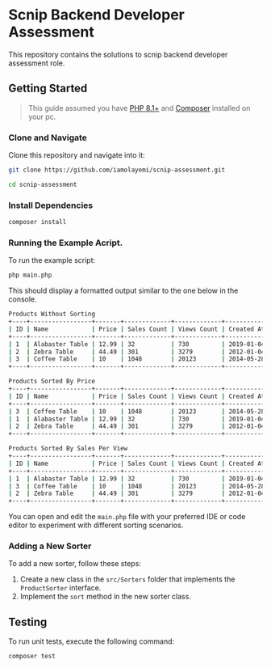 # Scnip Backend Developer Assessment

This repository contains the solutions to scnip backend developer assessment role.

## Getting Started

> This guide assumed you have [PHP 8.1+](https://php.net/releases/) and [Composer](https://getcomposer.org/) installed on your pc.
> 
### Clone and Navigate
Clone this repository and navigate into it:

```bash
git clone https://github.com/iamolayemi/scnip-assessment.git 

cd scnip-assessment
```

### Install Dependencies
```bash 
composer install
```

### Running the Example Acript.
To run the example script:
```bash
php main.php
```

This should display a formatted output similar to the one below in the console.
```bash
Products Without Sorting
+----+-----------------+-------+-------------+-------------+------------+
| ID | Name            | Price | Sales Count | Views Count | Created At |
+----+-----------------+-------+-------------+-------------+------------+
| 1  | Alabaster Table | 12.99 | 32          | 730         | 2019-01-04 |
| 2  | Zebra Table     | 44.49 | 301         | 3279        | 2012-01-04 |
| 3  | Coffee Table    | 10    | 1048        | 20123       | 2014-05-28 |
+----+-----------------+-------+-------------+-------------+------------+

Products Sorted By Price
+----+-----------------+-------+-------------+-------------+------------+
| ID | Name            | Price | Sales Count | Views Count | Created At |
+----+-----------------+-------+-------------+-------------+------------+
| 3  | Coffee Table    | 10    | 1048        | 20123       | 2014-05-28 |
| 1  | Alabaster Table | 12.99 | 32          | 730         | 2019-01-04 |
| 2  | Zebra Table     | 44.49 | 301         | 3279        | 2012-01-04 |
+----+-----------------+-------+-------------+-------------+------------+

Products Sorted By Sales Per View
+----+-----------------+-------+-------------+-------------+------------+
| ID | Name            | Price | Sales Count | Views Count | Created At |
+----+-----------------+-------+-------------+-------------+------------+
| 1  | Alabaster Table | 12.99 | 32          | 730         | 2019-01-04 |
| 3  | Coffee Table    | 10    | 1048        | 20123       | 2014-05-28 |
| 2  | Zebra Table     | 44.49 | 301         | 3279        | 2012-01-04 |
+----+-----------------+-------+-------------+-------------+------------+
```

You can open and edit the `main.php` file with your preferred IDE or code editor to experiment with different sorting scenarios.

### Adding a New Sorter
To add a new sorter, follow these steps:

1. Create a new class in the `src/Sorters` folder that implements the `ProductSorter` interface.
2. Implement the `sort` method in the new sorter class.

## Testing  
To run unit tests, execute the following command:
```bash
composer test
```
